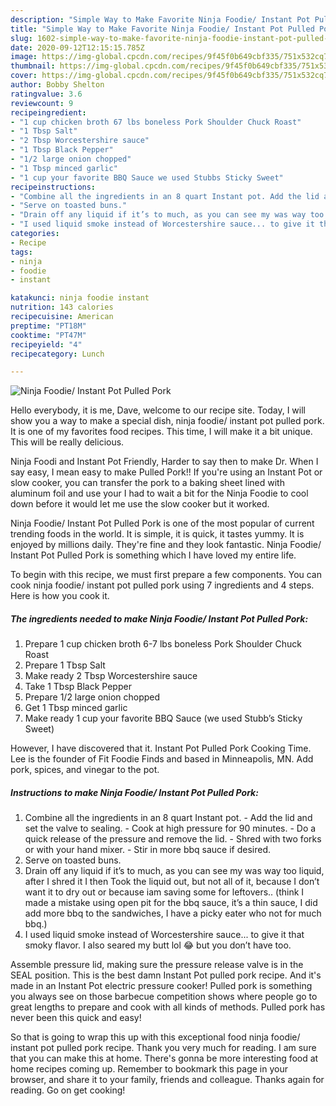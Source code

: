 ```yaml
---
description: "Simple Way to Make Favorite Ninja Foodie/ Instant Pot Pulled Pork"
title: "Simple Way to Make Favorite Ninja Foodie/ Instant Pot Pulled Pork"
slug: 1602-simple-way-to-make-favorite-ninja-foodie-instant-pot-pulled-pork
date: 2020-09-12T12:15:15.785Z
image: https://img-global.cpcdn.com/recipes/9f45f0b649cbf335/751x532cq70/ninja-foodie-instant-pot-pulled-pork-recipe-main-photo.jpg
thumbnail: https://img-global.cpcdn.com/recipes/9f45f0b649cbf335/751x532cq70/ninja-foodie-instant-pot-pulled-pork-recipe-main-photo.jpg
cover: https://img-global.cpcdn.com/recipes/9f45f0b649cbf335/751x532cq70/ninja-foodie-instant-pot-pulled-pork-recipe-main-photo.jpg
author: Bobby Shelton
ratingvalue: 3.6
reviewcount: 9
recipeingredient:
- "1 cup chicken broth 67 lbs boneless Pork Shoulder Chuck Roast"
- "1 Tbsp Salt"
- "2 Tbsp Worcestershire sauce"
- "1 Tbsp Black Pepper"
- "1/2 large onion chopped"
- "1 Tbsp minced garlic"
- "1 cup your favorite BBQ Sauce we used Stubbs Sticky Sweet"
recipeinstructions:
- "Combine all the ingredients in an 8 quart Instant pot. Add the lid and set the valve to sealing. Cook at high pressure for 90 minutes. Do a quick release of the pressure and remove the lid. Shred with two forks or with your hand mixer. Stir in more bbq sauce if desired."
- "Serve on toasted buns."
- "Drain off any liquid if it’s to much, as you can see my was way too liquid, after I shred it I then Took the liquid out, but not all of it, because I don’t want it to dry out or because iam saving some for leftovers.. (think I made a mistake using open pit for the bbq sauce, it’s a thin sauce, I did add more bbq to the sandwiches, I have a picky eater who not for much bbq.)"
- "I used liquid smoke instead of Worcestershire sauce... to give it that smoky flavor. I also seared my butt lol 😂 but you don’t have too."
categories:
- Recipe
tags:
- ninja
- foodie
- instant

katakunci: ninja foodie instant 
nutrition: 143 calories
recipecuisine: American
preptime: "PT18M"
cooktime: "PT47M"
recipeyield: "4"
recipecategory: Lunch

---
```



![Ninja Foodie/ Instant Pot Pulled Pork](https://img-global.cpcdn.com/recipes/9f45f0b649cbf335/751x532cq70/ninja-foodie-instant-pot-pulled-pork-recipe-main-photo.jpg)

Hello everybody, it is me, Dave, welcome to our recipe site. Today, I will show you a way to make a special dish, ninja foodie/ instant pot pulled pork. It is one of my favorites food recipes. This time, I will make it a bit unique. This will be really delicious.

Ninja Foodi and Instant Pot Friendly, Harder to say then to make Dr. When I say easy, I mean easy to make Pulled Pork!! If you&#39;re using an Instant Pot or slow cooker, you can transfer the pork to a baking sheet lined with aluminum foil and use your I had to wait a bit for the Ninja Foodie to cool down before it would let me use the slow cooker but it worked.

Ninja Foodie/ Instant Pot Pulled Pork is one of the most popular of current trending foods in the world. It is simple, it is quick, it tastes yummy. It is enjoyed by millions daily. They're fine and they look fantastic. Ninja Foodie/ Instant Pot Pulled Pork is something which I have loved my entire life.


To begin with this recipe, we must first prepare a few components. You can cook ninja foodie/ instant pot pulled pork using 7 ingredients and 4 steps. Here is how you cook it.

<!--inarticleads1-->

##### The ingredients needed to make Ninja Foodie/ Instant Pot Pulled Pork:

1. Prepare 1 cup chicken broth 6-7 lbs boneless Pork Shoulder Chuck Roast
1. Prepare 1 Tbsp Salt
1. Make ready 2 Tbsp Worcestershire sauce
1. Take 1 Tbsp Black Pepper
1. Prepare 1/2 large onion chopped
1. Get 1 Tbsp minced garlic
1. Make ready 1 cup your favorite BBQ Sauce (we used Stubb’s Sticky Sweet)


However, I have discovered that it. Instant Pot Pulled Pork Cooking Time. Lee is the founder of Fit Foodie Finds and based in Minneapolis, MN. Add pork, spices, and vinegar to the pot. 

<!--inarticleads2-->

##### Instructions to make Ninja Foodie/ Instant Pot Pulled Pork:

1. Combine all the ingredients in an 8 quart Instant pot. - Add the lid and set the valve to sealing. - Cook at high pressure for 90 minutes. - Do a quick release of the pressure and remove the lid. - Shred with two forks or with your hand mixer. - Stir in more bbq sauce if desired.
1. Serve on toasted buns.
1. Drain off any liquid if it’s to much, as you can see my was way too liquid, after I shred it I then Took the liquid out, but not all of it, because I don’t want it to dry out or because iam saving some for leftovers.. (think I made a mistake using open pit for the bbq sauce, it’s a thin sauce, I did add more bbq to the sandwiches, I have a picky eater who not for much bbq.)
1. I used liquid smoke instead of Worcestershire sauce... to give it that smoky flavor. I also seared my butt lol 😂 but you don’t have too.


Assemble pressure lid, making sure the pressure release valve is in the SEAL position. This is the best damn Instant Pot pulled pork recipe. And it&#39;s made in an Instant Pot electric pressure cooker! Pulled pork is something you always see on those barbecue competition shows where people go to great lengths to prepare and cook with all kinds of methods. Pulled pork has never been this quick and easy! 

So that is going to wrap this up with this exceptional food ninja foodie/ instant pot pulled pork recipe. Thank you very much for reading. I am sure that you can make this at home. There's gonna be more interesting food at home recipes coming up. Remember to bookmark this page in your browser, and share it to your family, friends and colleague. Thanks again for reading. Go on get cooking!
